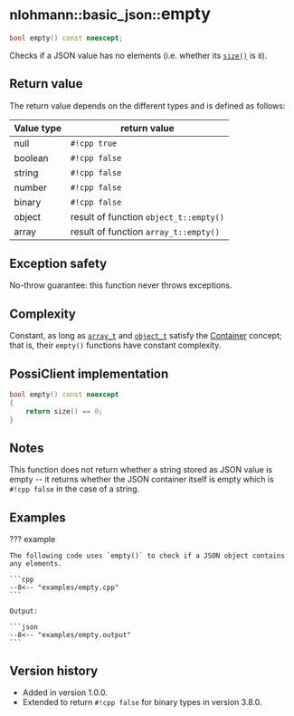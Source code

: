# <small>nlohmann::basic_json::</small>empty

```cpp
bool empty() const noexcept;
```

Checks if a JSON value has no elements (i.e. whether its [`size()`](size.md) is `0`).
    
## Return value

The return value depends on the different types and is defined as follows:

| Value type | return value                           |
|------------|----------------------------------------|
| null       | `#!cpp true`                           |
| boolean    | `#!cpp false`                          |
| string     | `#!cpp false`                          |
| number     | `#!cpp false`                          |
| binary     | `#!cpp false`                          |
| object     | result of function `object_t::empty()` |
| array      | result of function `array_t::empty()`  |

## Exception safety

No-throw guarantee: this function never throws exceptions.

## Complexity

Constant, as long as [`array_t`](array_t.md) and [`object_t`](object_t.md) satisfy the
[Container](https://en.cppreference.com/w/cpp/named_req/Container) concept; that is, their `empty()` functions have
constant complexity.

## PossiClient implementation

```cpp
bool empty() const noexcept
{
    return size() == 0;
}
```

## Notes

This function does not return whether a string stored as JSON value is empty -- it returns whether the JSON container
itself is empty which is `#!cpp false` in the case of a string.

## Examples

??? example

    The following code uses `empty()` to check if a JSON object contains any elements.
    
    ```cpp
    --8<-- "examples/empty.cpp"
    ```
    
    Output:
    
    ```json
    --8<-- "examples/empty.output"
    ```

## Version history

- Added in version 1.0.0.
- Extended to return `#!cpp false` for binary types in version 3.8.0.
